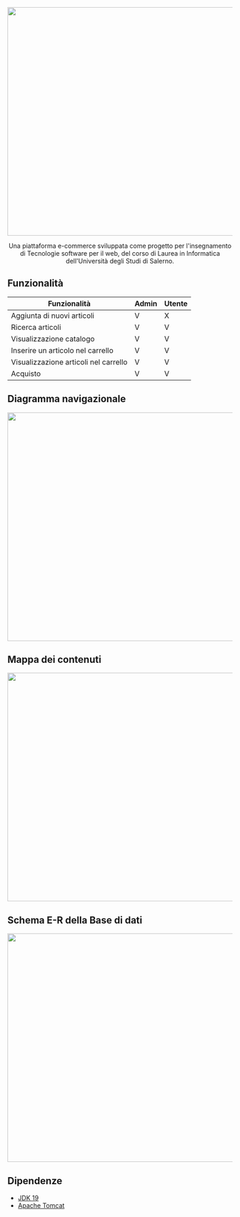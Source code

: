 <p align="center">
  <img src="https://github.com/raffaeleav/popshop/assets/114619463/a4f02382-578b-452c-8a01-93437a8e19cc" width="512" heigth="120">
</p>

<p align="center">
  Una piattaforma e-commerce sviluppata come progetto per l'insegnamento di Tecnologie software per il web, del corso di Laurea in Informatica dell'Università degli Studi di Salerno.
</p>


## Funzionalità 
| Funzionalità | Admin  | Utente |
| ------------- | ------------- | ------------- |
| Aggiunta di nuovi articoli  | V | X |
| Ricerca articoli | V | V |
| Visualizzazione catalogo | V | V | 
| Inserire un articolo nel carrello | V | V |
| Visualizzazione articoli nel carrello | V | V |
| Acquisto | V | V |


## Diagramma navigazionale
<p>
  <img src="https://github.com/raffaeleav/popshop/assets/114619463/eee19c3e-277e-4420-930d-0769f62458c5" width="512" heigth="512">
</p>


## Mappa dei contenuti
<p>
  <img src="https://github.com/raffaeleav/popshop/assets/114619463/01d8ecdb-d7c2-4fac-9097-1b0f5dc0e3cc" width="512" heigth="512">
</p>


## Schema E-R della Base di dati
<p>
  <img src="https://github.com/raffaeleav/popshop/assets/114619463/189d5224-c7f7-43d6-a7bc-43c9f6a8f466" width="512" heigth="512">

## Dipendenze 
- [JDK 19](https://www.oracle.com/java/technologies/downloads/#java19 "JDK 19")
- [Apache Tomcat](https://tomcat.apache.org/download-10.cgi)
